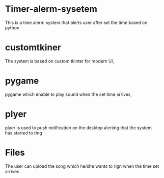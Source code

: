# Timer-alerm-sysetem
This is a time alerm system that alerts user after set the time based on python
# customtkiner
The system is based on custom tkinter for modern UI, 
# pygame
pygame which enable to play sound when the set time arrives, 
# plyer
plyer is used to push notification on the desktop alerting that the system has started to ring
# Files
The user can upload the song which he/she wants to rign when the time set arrives
